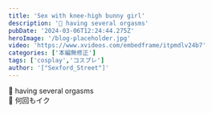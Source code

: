```yaml
---
title: 'Sex with knee-high bunny girl'
description: '🐰 having several orgasms'
pubDate: '2024-03-06T12:24:44.275Z'
heroImage: '/blog-placeholder.jpg'
video: 'https://www.xvideos.com/embedframe/itpmdlv24b7'
categories: ['本編無修正']
tags: ['cosplay','コスプレ']
author: '["Sexford_Street"]'
---
```


🐰 having several orgasms<br>
🐰 何回もイク
